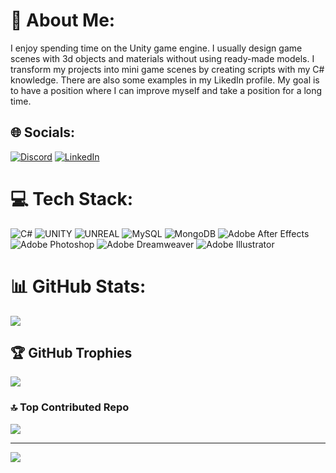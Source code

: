 # 💫 About Me:
I enjoy spending time on the Unity game engine. I usually design game scenes with 3d objects and materials without using ready-made models. I transform my projects into mini game scenes by creating scripts with my C# knowledge. There are also some examples in my LikedIn profile. My goal is to have a position where I can improve myself and take a position for a long time.


## 🌐 Socials:
[![Discord](https://img.shields.io/badge/Discord-%237289DA.svg?logo=discord&logoColor=white)](https://discord.gg/xerdi3) [![LinkedIn](https://img.shields.io/badge/LinkedIn-%230077B5.svg?logo=linkedin&logoColor=white)](https://linkedin.com/in/erdi-irden) 

# 💻 Tech Stack:
![C#](https://img.shields.io/badge/c%23-%23239120.svg?style=for-the-badge&logo=c-sharp&logoColor=white) ![UNITY](https://img.shields.io/badge/Unity-%2320232a.svg?style=for-the-badge&logo=unity&logoColor=white) ![UNREAL](https://img.shields.io/badge/unreal-%2320232a.svg?style=for-the-badge&logo=unreal-engine&logoColor=white) ![MySQL](https://img.shields.io/badge/mysql-%2300f.svg?style=for-the-badge&logo=mysql&logoColor=white) ![MongoDB](https://img.shields.io/badge/MongoDB-%234ea94b.svg?style=for-the-badge&logo=mongodb&logoColor=white) ![Adobe After Effects](https://img.shields.io/badge/Adobe%20After%20Effects-9999FF.svg?style=for-the-badge&logo=Adobe%20After%20Effects&logoColor=white) ![Adobe Photoshop](https://img.shields.io/badge/adobephotoshop-%2331A8FF.svg?style=for-the-badge&logo=adobephotoshop&logoColor=white) ![Adobe Dreamweaver](https://img.shields.io/badge/Adobe%20Dreamweaver-FF61F6.svg?style=for-the-badge&logo=Adobe%20Dreamweaver&logoColor=white) ![Adobe Illustrator](https://img.shields.io/badge/adobeillustrator-%23FF9A00.svg?style=for-the-badge&logo=adobeillustrator&logoColor=white)
# 📊 GitHub Stats:
![](https://github-readme-streak-stats.herokuapp.com/?user=erdiirden&theme=swift&hide_border=true)<br/>

## 🏆 GitHub Trophies
![](https://github-profile-trophy.vercel.app/?username=erdiirden&theme=swift&no-frame=false&no-bg=true&margin-w=4)

### 🔝 Top Contributed Repo
![](https://github-contributor-stats.vercel.app/api?username=erdiirden&limit=5&theme=swift&combine_all_yearly_contributions=true)

---
[![](https://visitcount.itsvg.in/api?id=erdiirden&icon=0&color=12)](https://visitcount.itsvg.in)

<!-- Proudly created with GPRM ( https://gprm.itsvg.in ) -->
